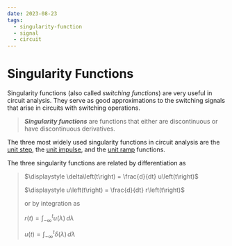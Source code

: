 ```yaml
---
date: 2023-08-23
tags:
  - singularity-function
  - signal
  - circuit
---
```


# Singularity Functions

Singularity functions (also called *switching functions*) are very useful in circuit analysis. They serve as good approximations to the switching signals that arise in circuits with switching operations.

> ***Singularity functions*** are functions that either are discontinuous or have discontinuous derivatives.

The three most widely used singularity functions in circuit analysis are the [unit step](58fcc503.md), the [unit impulse](b0a34c02.md), and the [unit ramp](9e65fb42.md) functions.

The three singularity functions are related by differentiation as

> $\displaystyle \delta\left(t\right) = \frac{d}{dt} u\left(t\right)$
>
> $\displaystyle u\left(t\right) = \frac{d}{dt} r\left(t\right)$
>
> or by integration as
>
> $\displaystyle r\left(t\right) = \int_{-\infty}^{t} u\left(\lambda\right)\,d\lambda$
>
> $\displaystyle u\left(t\right) = \int_{-\infty}^{t} \delta\left(\lambda\right)\,d\lambda$
